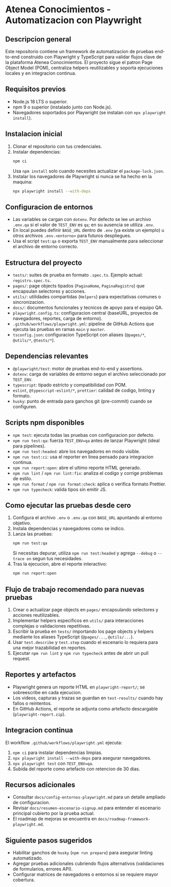 # Atenea Conocimientos - Automatizacion con Playwright

## Descripcion general

Este repositorio contiene un framework de automatizacion de pruebas end-to-end construido con Playwright y TypeScript para validar flujos clave de la plataforma Atenea Conocimientos. El proyecto sigue el patron Page Object Model (POM), centraliza helpers reutilizables y soporta ejecuciones locales y en integracion continua.

## Requisitos previos

- Node.js 18 LTS o superior.
- npm 9 o superior (instalado junto con Node.js).
- Navegadores soportados por Playwright (se instalan con `npx playwright install`).

## Instalacion inicial

1. Clonar el repositorio con tus credenciales.
2. Instalar dependencias:
    ```bash
    npm ci
    ```
    Usa `npm install` solo cuando necesites actualizar el `package-lock.json`.
3. Instalar los navegadores de Playwright si nunca se ha hecho en la maquina:
    ```bash
    npx playwright install --with-deps
    ```

## Configuracion de entornos

- Las variables se cargan con `dotenv`. Por defecto se lee un archivo `.env.qa` si el valor de `TEST_ENV` es `qa`; en su ausencia se utiliza `.env`.
- En local puedes definir `BASE_URL` dentro de `.env` (ya existe un ejemplo) u otros archivos `.env.<entorno>` para futuros despliegues.
- Usa el script `test:qa` o exporta `TEST_ENV` manualmente para seleccionar el archivo de entorno correcto.

## Estructura del proyecto

- `tests/`: suites de prueba en formato `.spec.ts`. Ejemplo actual: `registro.spec.ts`.
- `pages/`: page objects tipados (`PaginaHome`, `PaginaRegistro`) que encapsulan selectores y acciones.
- `utils/`: utilidades compartidas (`Helpers`) para expectativas comunes o sincronizacion.
- `docs/`: documentos funcionales y tecnicos de apoyo para el equipo QA.
- `playwright.config.ts`: configuracion central (baseURL, proyectos de navegadores, reportes, carga de entorno).
- `.github/workflows/playwright.yml`: pipeline de GitHub Actions que ejecuta las pruebas en ramas `main` y `master`.
- `tsconfig.json`: configuracion TypeScript con aliases (`@pages/*`, `@utils/*`, `@tests/*`).

## Dependencias relevantes

- `@playwright/test`: motor de pruebas end-to-end y assertions.
- `dotenv`: carga de variables de entorno segun el archivo seleccionado por `TEST_ENV`.
- `typescript`: tipado estricto y compatibilidad con POM.
- `eslint`, `@typescript-eslint/*`, `prettier`: calidad de codigo, linting y formato.
- `husky`: punto de entrada para ganchos git (pre-commit) cuando se configuren.

## Scripts npm disponibles

- `npm test`: ejecuta todas las pruebas con configuracion por defecto.
- `npm run test:qa`: fuerza `TEST_ENV=qa` antes de lanzar Playwright (ideal para pipelines).
- `npm run test:headed`: abre los navegadores en modo visible.
- `npm run test:ci`: usa el reporter en linea pensado para integracion continua.
- `npm run report:open`: abre el ultimo reporte HTML generado.
- `npm run lint` / `npm run lint:fix`: analiza el codigo y corrige problemas de estilo.
- `npm run format` / `npm run format:check`: aplica o verifica formato Prettier.
- `npm run typecheck`: valida tipos sin emitir JS.

## Como ejecutar las pruebas desde cero

1. Configura el archivo `.env` o `.env.qa` con `BASE_URL` apuntando al entorno objetivo.
2. Instala dependencias y navegadores como se indico.
3. Lanza las pruebas:
    ```bash
    npm run test:qa
    ```
    Si necesitas depurar, utiliza `npm run test:headed` y agrega `--debug` o `--trace on` segun tus necesidades.
4. Tras la ejecucion, abre el reporte interactivo:
    ```bash
    npm run report:open
    ```

## Flujo de trabajo recomendado para nuevas pruebas

1. Crear o actualizar page objects en `pages/` encapsulando selectores y acciones reutilizables.
2. Implementar helpers especificos en `utils/` para interacciones complejas o validaciones repetitivas.
3. Escribir la prueba en `tests/` importando los page objects y helpers mediante los aliases TypeScript (`@pages/...`, `@utils/...`).
4. Usar `test.describe` y `test.step` cuando el escenario lo requiera para una mejor trazabilidad en reportes.
5. Ejecutar `npm run lint` y `npm run typecheck` antes de abrir un pull request.

## Reportes y artefactos

- Playwright genera un reporte HTML en `playwright-report/`; se sobreescribe en cada ejecucion.
- Los videos, capturas y trazas se guardan en `test-results/` cuando hay fallos o reintentos.
- En GitHub Actions, el reporte se adjunta como artefacto descargable (`playwright-report.zip`).

## Integracion continua

El workflow `.github/workflows/playwright.yml` ejecuta:

1. `npm ci` para instalar dependencias limpias.
2. `npx playwright install --with-deps` para asegurar navegadores.
3. `npx playwright test` con `TEST_ENV=qa`.
4. Subida del reporte como artefacto con retencion de 30 dias.

## Recursos adicionales

- Consultar `docs/config-entornos-playwright.md` para un detalle ampliado de configuracion.
- Revisar `docs/resumen-escenario-signup.md` para entender el escenario principal cubierto por la prueba actual.
- El roadmap de mejoras se encuentra en `docs/roadmap-framework-playwright.md`.

## Siguiente pasos sugeridos

- Habilitar ganchos de `husky` (`npm run prepare`) para asegurar linting automatizado.
- Agregar pruebas adicionales cubriendo flujos alternativos (validaciones de formularios, errores API).
- Configurar matrices de navegadores o entornos si se requiere mayor cobertura.
